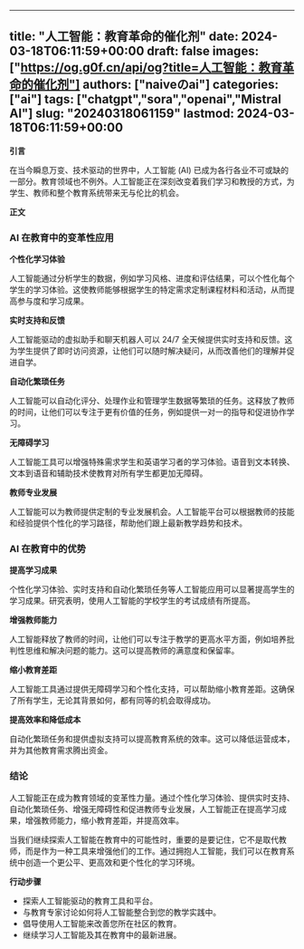 
---
title: "人工智能：教育革命的催化剂"
date: 2024-03-18T06:11:59+00:00
draft: false
images: ["https://og.g0f.cn/api/og?title=人工智能：教育革命的催化剂"]
authors: ["naiveのai"]
categories: ["ai"]
tags: ["chatgpt","sora","openai","Mistral AI"]
slug: "20240318061159"
lastmod: 2024-03-18T06:11:59+00:00
---
**引言**

在当今瞬息万变、技术驱动的世界中，人工智能 (AI) 已成为各行各业不可或缺的一部分。教育领域也不例外。人工智能正在深刻改变着我们学习和教授的方式，为学生、教师和整个教育系统带来无与伦比的机会。

**正文**

### AI 在教育中的变革性应用

**个性化学习体验**

人工智能通过分析学生的数据，例如学习风格、进度和评估结果，可以个性化每个学生的学习体验。这使教师能够根据学生的特定需求定制课程材料和活动，从而提高参与度和学习成果。

**实时支持和反馈**

人工智能驱动的虚拟助手和聊天机器人可以 24/7 全天候提供实时支持和反馈。这为学生提供了即时访问资源，让他们可以随时解决疑问，从而改善他们的理解并促进自学。

**自动化繁琐任务**

人工智能可以自动化评分、处理作业和管理学生数据等繁琐的任务。这释放了教师的时间，让他们可以专注于更有价值的任务，例如提供一对一的指导和促进协作学习。

**无障碍学习**

人工智能工具可以增强特殊需求学生和英语学习者的学习体验。语音到文本转换、文本到语音和辅助技术使教育对所有学生都更加无障碍。

**教师专业发展**

人工智能可以为教师提供定制的专业发展机会。人工智能平台可以根据教师的技能和经验提供个性化的学习路径，帮助他们跟上最新教学趋势和技术。

### AI 在教育中的优势

**提高学习成果**

个性化学习体验、实时支持和自动化繁琐任务等人工智能应用可以显著提高学生的学习成果。研究表明，使用人工智能的学校学生的考试成绩有所提高。

**增强教师能力**

人工智能释放了教师的时间，让他们可以专注于教学的更高水平方面，例如培养批判性思维和解决问题的能力。这可以提高教师的满意度和保留率。

**缩小教育差距**

人工智能工具通过提供无障碍学习和个性化支持，可以帮助缩小教育差距。这确保了所有学生，无论其背景如何，都有同等的机会取得成功。

**提高效率和降低成本**

自动化繁琐任务和提供虚拟支持可以提高教育系统的效率。这可以降低运营成本，并为其他教育需求腾出资金。

### 结论

人工智能正在成为教育领域的变革性力量。通过个性化学习体验、提供实时支持、自动化繁琐任务、增强无障碍性和促进教师专业发展，人工智能正在提高学习成果，增强教师能力，缩小教育差距，并提高效率。

当我们继续探索人工智能在教育中的可能性时，重要的是要记住，它不是取代教师，而是作为一种工具来增强他们的工作。通过拥抱人工智能，我们可以在教育系统中创造一个更公平、更高效和更个性化的学习环境。

**行动步骤**

* 探索人工智能驱动的教育工具和平台。
* 与教育专家讨论如何将人工智能整合到您的教学实践中。
* 倡导使用人工智能来改善您所在社区的教育。
* 继续学习人工智能及其在教育中的最新进展。